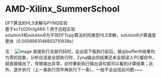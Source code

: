 # AMD-Xilinx_SummerSchool
DFT算法的HLS求解与PYNQ实验  
基于xc7z020clg484-1
用于远程实验  
solution3和solution6为不同DFTcpp算法的同类型HLS求解，solution6计算速度更快（0.0008993148803710938s）

注：
![image](https://user-images.githubusercontent.com/36146459/184332099-8f235a14-d230-400f-a042-ba57bb47d33b.png)
直接执行全部代码时，会出现下板执行前后，输出buffer中结果均为零的现象，分析应该是全部执行时，Zynq输出的结果还未全部读入PC缓存中，就直接输出了，导致输出异常，此时重新执行输出语句就可以看到计算结果；此外，逐步执行（上一条执行完毕再执行下一条），一般不会出现此问题~~~
